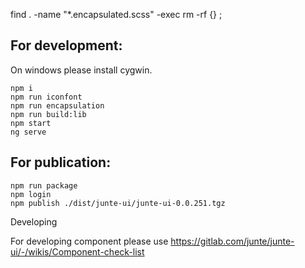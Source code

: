 find . -name "*.encapsulated.scss" -exec rm -rf {} \;


## For development:
On windows please install cygwin.

```
npm i
npm run iconfont
npm run encapsulation
npm run build:lib
npm start
ng serve
```

## For publication:
```
npm run package
npm login
npm publish ./dist/junte-ui/junte-ui-0.0.251.tgz
```


Developing

For developing component please use https://gitlab.com/junte/junte-ui/-/wikis/Component-check-list
